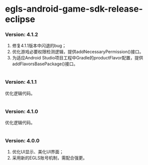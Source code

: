 # egls-android-game-sdk-release-eclipse
### Version: 4.1.2
1. 修复4.1.1版本中闪退的bug；
2. 优化游戏必要权限检测逻辑，提供addNecessaryPermission()接口。
3. 为适应Android Studio项目工程中Gradle的productFlavor配置，提供addFlavorsBasePackage()接口。<br /><br />
### Version: 4.1.1
优化逻辑代码。<br /><br />
### Version: 4.1.0
优化逻辑代码。<br /><br />
### Version: 4.0.0
1. 优化UI显示、美化UI界面；
2. 采用新的EGLS账号机制，需配合强更。
